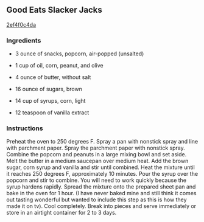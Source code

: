 ## Good Eats Slacker Jacks

[2ef4f0c4da](http://www.food.com/recipe/good-eats-slacker-jacks-274311)

### Ingredients

 - 3 ounce of snacks, popcorn, air-popped (unsalted)

 - 1 cup of oil, corn, peanut, and olive

 - 4 ounce of butter, without salt

 - 16 ounce of sugars, brown

 - 14 cup of syrups, corn, light

 - 12 teaspoon of vanilla extract

### Instructions

Preheat the oven to 250 degrees F. Spray a pan with nonstick spray and line with parchment paper. Spray the parchment paper with nonstick spray. Combine the popcorn and peanuts in a large mixing bowl and set aside. Melt the butter in a medium saucepan over medium heat. Add the brown sugar, corn syrup and vanilla and stir until combined. Heat the mixture until it reaches 250 degrees F, approximately 10 minutes. Pour the syrup over the popcorn and stir to combine. You will need to work quickly because the syrup hardens rapidly. Spread the mixture onto the prepared sheet pan and bake in the oven for 1 hour. (I have never baked mine and still think it comes out tasting wonderful but wanted to include this step as this is how they made it on tv). Cool completely. Break into pieces and serve immediately or store in an airtight container for 2 to 3 days.